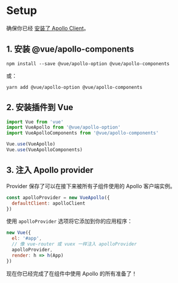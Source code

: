 # Setup

确保你已经 [安装了 Apollo Client](../guide/installation.md)。

## 1. 安装 @vue/apollo-components

```
npm install --save @vue/apollo-option @vue/apollo-components
```

或：

```
yarn add @vue/apollo-option @vue/apollo-components
```

## 2. 安装插件到 Vue

```js
import Vue from 'vue'
import VueApollo from '@vue/apollo-option'
import VueApolloComponents from '@vue/apollo-components'

Vue.use(VueApollo)
Vue.use(VueApolloComponents)
```

## 3. 注入 Apollo provider

Provider 保存了可以在接下来被所有子组件使用的 Apollo 客户端实例。

```js
const apolloProvider = new VueApollo({
  defaultClient: apolloClient
})
```

使用 `apolloProvider` 选项将它添加到你的应用程序：

```js
new Vue({
  el: '#app',
  // 像 vue-router 或 vuex 一样注入 apolloProvider
  apolloProvider,
  render: h => h(App)
})
```

现在你已经完成了在组件中使用 Apollo 的所有准备了！
